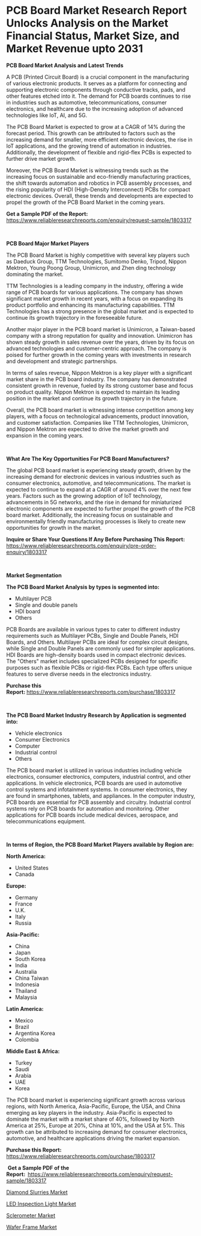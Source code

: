 <p><h1>PCB Board Market Research Report Unlocks Analysis on the Market Financial Status, Market Size, and Market Revenue upto 2031</h1></p><p><strong>PCB Board Market Analysis and Latest Trends</strong></p>
<p><p>A PCB (Printed Circuit Board) is a crucial component in the manufacturing of various electronic products. It serves as a platform for connecting and supporting electronic components through conductive tracks, pads, and other features etched into it. The demand for PCB boards continues to rise in industries such as automotive, telecommunications, consumer electronics, and healthcare due to the increasing adoption of advanced technologies like IoT, AI, and 5G.</p><p>The PCB Board Market is expected to grow at a CAGR of 14% during the forecast period. This growth can be attributed to factors such as the increasing demand for smaller, more efficient electronic devices, the rise in IoT applications, and the growing trend of automation in industries. Additionally, the development of flexible and rigid-flex PCBs is expected to further drive market growth.</p><p>Moreover, the PCB Board Market is witnessing trends such as the increasing focus on sustainable and eco-friendly manufacturing practices, the shift towards automation and robotics in PCB assembly processes, and the rising popularity of HDI (High-Density Interconnect) PCBs for compact electronic devices. Overall, these trends and developments are expected to propel the growth of the PCB Board Market in the coming years.</p></p>
<p><strong>Get a Sample PDF of the Report:&nbsp;</strong> <a href="https://www.reliableresearchreports.com/enquiry/request-sample/1803317">https://www.reliableresearchreports.com/enquiry/request-sample/1803317</a></p>
<p>&nbsp;</p>
<p><strong>PCB Board Major Market Players</strong></p>
<p><p>The PCB Board Market is highly competitive with several key players such as Daeduck Group, TTM Technologies, Sumitomo Denko, Tripod, Nippon Mektron, Young Poong Group, Unimicron, and Zhen ding technology dominating the market.</p><p>TTM Technologies is a leading company in the industry, offering a wide range of PCB boards for various applications. The company has shown significant market growth in recent years, with a focus on expanding its product portfolio and enhancing its manufacturing capabilities. TTM Technologies has a strong presence in the global market and is expected to continue its growth trajectory in the foreseeable future.</p><p>Another major player in the PCB board market is Unimicron, a Taiwan-based company with a strong reputation for quality and innovation. Unimicron has shown steady growth in sales revenue over the years, driven by its focus on advanced technologies and customer-centric approach. The company is poised for further growth in the coming years with investments in research and development and strategic partnerships.</p><p>In terms of sales revenue, Nippon Mektron is a key player with a significant market share in the PCB board industry. The company has demonstrated consistent growth in revenue, fueled by its strong customer base and focus on product quality. Nippon Mektron is expected to maintain its leading position in the market and continue its growth trajectory in the future.</p><p>Overall, the PCB board market is witnessing intense competition among key players, with a focus on technological advancements, product innovation, and customer satisfaction. Companies like TTM Technologies, Unimicron, and Nippon Mektron are expected to drive the market growth and expansion in the coming years.</p></p>
<p>&nbsp;</p>
<p><strong>What Are The Key Opportunities For PCB Board Manufacturers?</strong></p>
<p><p>The global PCB board market is experiencing steady growth, driven by the increasing demand for electronic devices in various industries such as consumer electronics, automotive, and telecommunications. The market is expected to continue to expand at a CAGR of around 4% over the next few years. Factors such as the growing adoption of IoT technology, advancements in 5G networks, and the rise in demand for miniaturized electronic components are expected to further propel the growth of the PCB board market. Additionally, the increasing focus on sustainable and environmentally friendly manufacturing processes is likely to create new opportunities for growth in the market.</p></p>
<p><strong>Inquire or Share Your Questions If Any Before Purchasing This Report:</strong> <a href="https://www.reliableresearchreports.com/enquiry/pre-order-enquiry/1803317">https://www.reliableresearchreports.com/enquiry/pre-order-enquiry/1803317</a></p>
<p>&nbsp;</p>
<p><strong>Market Segmentation</strong></p>
<p><strong>The PCB Board Market Analysis by types is segmented into:</strong></p>
<p><ul><li>Multilayer PCB</li><li>Single and double panels</li><li>HDI board</li><li>Others</li></ul></p>
<p><p>PCB Boards are available in various types to cater to different industry requirements such as Multilayer PCBs, Single and Double Panels, HDI Boards, and Others. Multilayer PCBs are ideal for complex circuit designs, while Single and Double Panels are commonly used for simpler applications. HDI Boards are high-density boards used in compact electronic devices. The "Others" market includes specialized PCBs designed for specific purposes such as flexible PCBs or rigid-flex PCBs. Each type offers unique features to serve diverse needs in the electronics industry.</p></p>
<p><strong>Purchase this Report:&nbsp;</strong><a href="https://www.reliableresearchreports.com/purchase/1803317">https://www.reliableresearchreports.com/purchase/1803317</a></p>
<p>&nbsp;</p>
<p><strong>The PCB Board Market Industry Research by Application is segmented into:</strong></p>
<p><ul><li>Vehicle electronics</li><li>Consumer Electronics</li><li>Computer</li><li>Industrial control</li><li>Others</li></ul></p>
<p><p>The PCB board market is utilized in various industries including vehicle electronics, consumer electronics, computers, industrial control, and other applications. In vehicle electronics, PCB boards are used in automotive control systems and infotainment systems. In consumer electronics, they are found in smartphones, tablets, and appliances. In the computer industry, PCB boards are essential for PCB assembly and circuitry. Industrial control systems rely on PCB boards for automation and monitoring. Other applications for PCB boards include medical devices, aerospace, and telecommunications equipment.</p></p>
<p>&nbsp;</p>
<p><strong>In terms of Region, the PCB Board Market Players available by Region are:</strong></p>
<p>
    <p> <strong> North America: </strong>
        <ul>
            <li>United States</li>
            <li>Canada</li>
        </ul>
        </p> 
    <p> <strong> Europe: </strong>
        <ul>
            <li>Germany</li>
            <li>France</li>
            <li>U.K.</li>
            <li>Italy</li>
            <li>Russia</li>
        </ul>
        </p> 
    <p> <strong> Asia-Pacific: </strong>
        <ul>
            <li>China</li>
            <li>Japan</li>
            <li>South Korea</li>
            <li>India</li>
            <li>Australia</li>
            <li>China Taiwan</li>
            <li>Indonesia</li>
            <li>Thailand</li>
            <li>Malaysia</li>
        </ul>
        </p> 
    <p> <strong> Latin America: </strong>
        <ul>
            <li>Mexico</li>
            <li>Brazil</li>
            <li>Argentina Korea</li>
            <li>Colombia</li>
        </ul>
        </p> 
    <p> <strong> Middle East & Africa: </strong>
        <ul>
            <li>Turkey</li>
            <li>Saudi</li>
            <li>Arabia</li>
            <li>UAE</li>
            <li>Korea</li>
        </ul>
    </p>
    </p>
<p><p>The PCB board market is experiencing significant growth across various regions, with North America, Asia-Pacific, Europe, the USA, and China emerging as key players in the industry. Asia-Pacific is expected to dominate the market with a market share of 40%, followed by North America at 25%, Europe at 20%, China at 10%, and the USA at 5%. This growth can be attributed to increasing demand for consumer electronics, automotive, and healthcare applications driving the market expansion.</p></p>
<p><strong>Purchase this Report: </strong><a href="https://www.reliableresearchreports.com/purchase/1803317">https://www.reliableresearchreports.com/purchase/1803317</a></p>
<p>&nbsp;<strong>Get a Sample PDF of the Report:&nbsp;&nbsp;</strong><a href="https://www.reliableresearchreports.com/enquiry/request-sample/1803317">https://www.reliableresearchreports.com/enquiry/request-sample/1803317</a></p>
<p><strong></strong></p>
<p><p><a href="https://sore-arch-6db.notion.site/Diamond-Slurries-Market-Dynamics-2024-2031-Also-about-Its-Market-Trends-Projections-and-Opportuni-cebcdeccef3d43dba0e3b5204328d744">Diamond Slurries Market</a></p><p><a href="https://github.com/NorbertYates/Market-Research-Report-List-4/blob/main/led-inspection-light-market.md">LED Inspection Light Market</a></p><p><a href="https://view.publitas.com/reportprime-1/sclerometer-market-size-market-trends-and-growth-outlook-forecasted-for-period-from-2024-to-2031/">Sclerometer Market</a></p><p><a href="https://github.com/prosalinda88/Market-Research-Report-List-3/blob/main/wafer-frame-market.md">Wafer Frame Market</a></p></p>